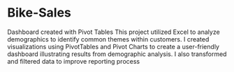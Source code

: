 # Bike-Sales
Dashboard created with Pivot Tables
This project utilized Excel to analyze demographics to identify common themes within customers.
I created visualizations using PivotTables and Pivot Charts to create a user-friendly dashboard illustrating results from demographic analysis.
I also transformed and filtered data to improve reporting process
